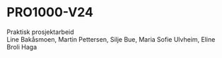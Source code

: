 # PRO1000-V24
Praktisk prosjektarbeid
<br>Line Bakåsmoen, Martin Pettersen, Silje Bue, Maria Sofie Ulvheim, Eline Broli Haga

